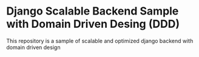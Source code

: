 # Django Scalable Backend Sample with Domain Driven Desing (DDD) 

This repository is a sample of scalable and optimized django backend with domain driven design
